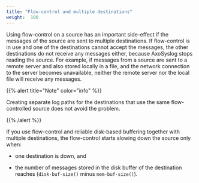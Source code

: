 ```yaml
---
title: "Flow-control and multiple destinations"
weight:  100
---
```

<!-- DISCLAIMER: This file is based on the syslog-ng Open Source Edition documentation https://github.com/balabit/syslog-ng-ose-guides/commit/2f4a52ee61d1ea9ad27cb4f3168b95408fddfdf2 and is used under the terms of The syslog-ng Open Source Edition Documentation License. The file has been modified by Axoflow. -->

Using flow-control on a source has an important side-effect if the messages of the source are sent to multiple destinations. If flow-control is in use and one of the destinations cannot accept the messages, the other destinations do not receive any messages either, because AxoSyslog stops reading the source. For example, if messages from a source are sent to a remote server and also stored locally in a file, and the network connection to the server becomes unavailable, neither the remote server nor the local file will receive any messages.

{{% alert title="Note" color="info" %}}

Creating separate log paths for the destinations that use the same flow-controlled source does not avoid the problem.

{{% /alert %}}

If you use flow-control and reliable disk-based buffering together with multiple destinations, the flow-control starts slowing down the source only when:

  - one destination is down, and

  - the number of messages stored in the disk buffer of the destination reaches (`disk-buf-size()` minus `mem-buf-size()`).

